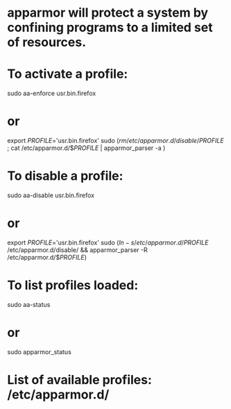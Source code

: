 # apparmor will protect a system by confining programs to a limited set of resources.

# To activate a profile:
sudo aa-enforce usr.bin.firefox
# or
export _PROFILE_='usr.bin.firefox' sudo $(rm /etc/apparmor.d/disable/$_PROFILE_ ; cat /etc/apparmor.d/$_PROFILE_ | apparmor_parser -a )

# To disable a profile:
sudo aa-disable usr.bin.firefox
# or
export _PROFILE_='usr.bin.firefox' sudo $(ln -s /etc/apparmor.d/$_PROFILE_ /etc/apparmor.d/disable/ && apparmor_parser -R /etc/apparmor.d/$_PROFILE_)

# To list profiles loaded:
sudo aa-status
# or
sudo apparmor_status

# List of available profiles: /etc/apparmor.d/
